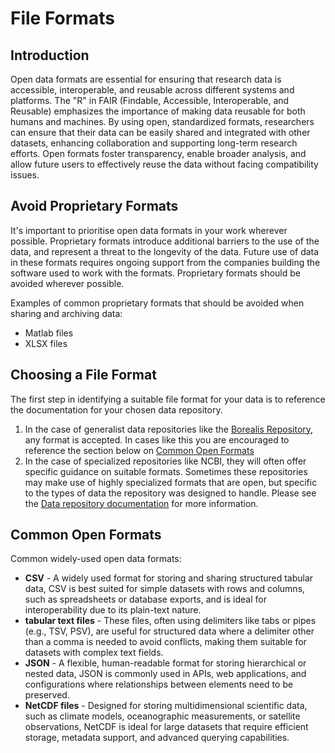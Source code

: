 # File Formats
## Introduction
Open data formats are essential for ensuring that research data is accessible, interoperable, and reusable across different systems and platforms. The "R" in FAIR (Findable, Accessible, Interoperable, and Reusable) emphasizes the importance of making data reusable for both humans and machines. By using open, standardized formats, researchers can ensure that their data can be easily shared and integrated with other datasets, enhancing collaboration and supporting long-term research efforts. Open formats foster transparency, enable broader analysis, and allow future users to effectively reuse the data without facing compatibility issues.

## Avoid Proprietary Formats

It's important to prioritise open data formats in your work wherever possible. Proprietary formats introduce additional barriers to the use of the data, and represent a threat to the longevity of the data. Future use of data in these formats requires ongoing support from the companies building the software used to work with the formats. Proprietary formats should be avoided wherever possible. 

Examples of common proprietary formats that should be avoided when sharing and archiving data:

* Matlab files
* XLSX files

## Choosing a File Format

The first step in identifying a suitable file format for your data is to reference the documentation for your chosen data repository. 

1. In the case of generalist data repositories like the [Borealis Repository](../data-repository-documentation/borealis.md), any format is accepted. In cases like this you are encouraged to reference the section below on [Common Open Formats](file-formats.md#common-open-formats)
2. In the case of specialized repositories like NCBI, they will often offer specific guidance on suitable formats. Sometimes these repositories may make use of highly specialized formats that are open, but specific to the types of data the repository was designed to handle. Please see the [Data repository documentation](../data-repository-documentation/introduction.md) for more information.

## Common Open Formats

Common widely-used open data formats:

* **CSV** - A widely used format for storing and sharing structured tabular data, CSV is best suited for simple datasets with rows and columns, such as spreadsheets or database exports, and is ideal for interoperability due to its plain-text nature.
* **tabular text files** - These files, often using delimiters like tabs or pipes (e.g., TSV, PSV), are useful for structured data where a delimiter other than a comma is needed to avoid conflicts, making them suitable for datasets with complex text fields.
* **JSON** - A flexible, human-readable format for storing hierarchical or nested data, JSON is commonly used in APIs, web applications, and configurations where relationships between elements need to be preserved.
* **NetCDF files** - Designed for storing multidimensional scientific data, such as climate models, oceanographic measurements, or satellite observations, NetCDF is ideal for large datasets that require efficient storage, metadata support, and advanced querying capabilities.
